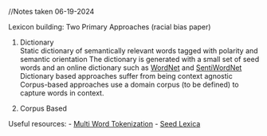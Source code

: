 //Notes taken 06-19-2024

Lexicon building: 
Two Primary Approaches (racial bias paper)
1. Dictionary  
	Static dictionary of semantically relevant words tagged with polarity and semantic orientation
	The dictionary is generated with a small set of seed words and an online dictionary such as 
	[WordNet](https://wordnet.princeton.edu/) and [SentiWordNet](https://github.com/aesuli/SentiWordNet)
	Dictionary based approaches suffer from being context agnostic
	Corpus-based approaches use a domain corpus (to be defined) to capture words in context.
	
2. Corpus Based

Useful resources: 
	- [Multi Word Tokenization](https://datascience.stackexchange.com/questions/17294/nlp-what-are-some-popular-packages-for-multi-word-tokenization)
	- [Seed Lexica](https://aclanthology.org/2020.osact-1.17.pdf)

